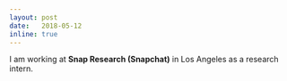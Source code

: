 ```yaml
---
layout: post
date:   2018-05-12
inline: true
---
```

I am working at **Snap Research (Snapchat)** in Los Angeles as a research intern.
